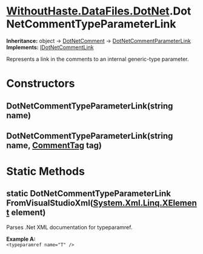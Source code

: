 # [WithoutHaste.DataFiles.DotNet](TableOfContents.WithoutHaste.DataFiles.DotNet.md).DotNetCommentTypeParameterLink

**Inheritance:** object → [DotNetComment](WithoutHaste.DataFiles.DotNet.DotNetComment.md) → [DotNetCommentParameterLink](WithoutHaste.DataFiles.DotNet.DotNetCommentParameterLink.md)  
**Implements:** [IDotNetCommentLink](WithoutHaste.DataFiles.DotNet.IDotNetCommentLink.md)  

Represents a link in the comments to an internal generic-type parameter.  

# Constructors

## DotNetCommentTypeParameterLink(string name)

## DotNetCommentTypeParameterLink(string name, [CommentTag](WithoutHaste.DataFiles.DotNet.CommentTag.md) tag)

# Static Methods

## static DotNetCommentTypeParameterLink FromVisualStudioXml([System.Xml.Linq.XElement](https://docs.microsoft.com/en-us/dotnet/api/system.xml.linq.xelement) element)

Parses .Net XML documentation for typeparamref.  

**Example A:**  
`<typeparamref name="T" />`  

